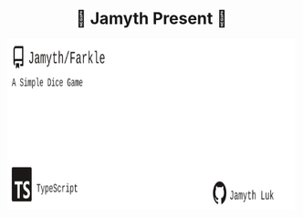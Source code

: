 <!-- built at 5/14/2025, 5:18:16 AM -->
<h1 align="center">
🎉 Jamyth Present 🎉
</h1>
<p align="center">
    <a href="https://github.com/Jamyth/Farkle">
        <img width="1000" height="300" src="./readme.svg" />
    </a>
</p>